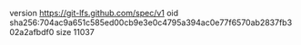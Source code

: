 version https://git-lfs.github.com/spec/v1
oid sha256:704ac9a651c585ed00cb9e3e0c4795a394ac0e77f6570ab2837fb302a2afbdf0
size 11037
